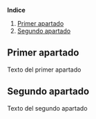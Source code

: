 **Indice**
1. [Primer apartado](#id1)
2. [Segundo apartado](#id2)
## Primer apartado <a name="id1"></a>
Texto del primer apartado
## Segundo apartado <a name="id2"></a>
Texto del segundo apartado
